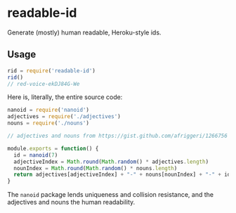 # readable-id

Generate (mostly) human readable, Heroku-style ids.

## Usage

```js
rid = require('readable-id')
rid()
// red-voice-ekDJ84G-We
```

Here is, literally, the entire source code:

```js
nanoid = require('nanoid')
adjectives = require('./adjectives')
nouns = require('./nouns')

// adjectives and nouns from https://gist.github.com/afriggeri/1266756

module.exports = function() {
  id = nanoid(7)
  adjectiveIndex = Math.round(Math.random() * adjectives.length)
  nounIndex = Math.round(Math.random() * nouns.length)
  return adjectives[adjectiveIndex] + "-" + nouns[nounIndex] + "-" + id
}
```

The `nanoid` package lends uniqueness and collision resistance, and the adjectives and nouns the human readability.
